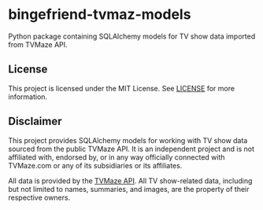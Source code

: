 # bingefriend-tvmaz-models

Python package containing SQLAlchemy models for TV show data imported from TVMaze API.

## License

This project is licensed under the MIT License. See [LICENSE](LICENSE) for more information.

## Disclaimer

This project provides SQLAlchemy models for working with TV show data sourced from the public TVMaze API. It is an independent project and is not affiliated with, endorsed by, or in any way officially connected with TVMaze.com or any of its subsidiaries or its affiliates.

All data is provided by the [TVMaze API](https://www.tvmaze.com/api). All TV show-related data, including but not limited to names, summaries, and images, are the property of their respective owners.